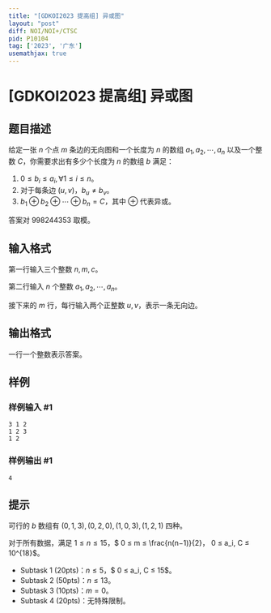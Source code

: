 ```yaml
---
title: "[GDKOI2023 提高组] 异或图"
layout: "post"
diff: NOI/NOI+/CTSC
pid: P10104
tag: ['2023', '广东']
usemathjax: true
---
```


# [GDKOI2023 提高组] 异或图
## 题目描述

给定一张 $n$ 个点 $m$ 条边的无向图和一个长度为 $n$ 的数组 $a_1, a_2, \cdots , a_n$ 以及一个整数 $C$，你需要求出有多少个长度为 $n$ 的数组 $b$ 满足：

1. $0 ≤ b_i ≤ a_i,\forall 1 ≤ i ≤ n$。
2. 对于每条边 $(u, v)$，$b_u \ne b_v$。
3. $b_1 ⊕ b_2 ⊕ \cdots  ⊕ b_n = C$，其中 $\oplus$ 代表异或。

答案对 $998244353$ 取模。

## 输入格式

第一行输入三个整数 $n, m, c$。

第二行输入 $n$ 个整数 $a_1, a_2, \cdots , a_n$。

接下来的 $m$ 行，每行输入两个正整数 $u, v$，表示一条无向边。
## 输出格式

一行一个整数表示答案。
## 样例

### 样例输入 #1
```
3 1 2
1 2 3
1 2

```
### 样例输出 #1
```
4
```
## 提示

可行的 $b$ 数组有 $(0, 1, 3),(0, 2, 0),(1, 0, 3),(1, 2, 1)$ 四种。

对于所有数据，满足 $1 ≤ n ≤ 15$，$ 0 ≤ m ≤ \frac{n(n−1)}{2}$，$ 0 ≤ a_i, C ≤ 10^{18}$。

- Subtask 1 (20pts)：$n ≤ 5$，$ 0 ≤ a_i, C ≤ 15$。
- Subtask 2 (50pts)：$n ≤ 13$。
- Subtask 3 (10pts)：$m = 0$。
- Subtask 4 (20pts)：无特殊限制。

